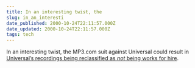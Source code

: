 ```yaml
---
title: In an interesting twist, the
slug: in_an_interesti
date_published: 2000-10-24T22:11:57.000Z
date_updated: 2000-10-24T22:11:57.000Z
tags: tech
---
```


In an interesting twist, the MP3.com suit against Universal could result in [Universal’s recordings being reclassified as *not* being works for hire](http://c.moreover.com/click/here.pl?x11379634).

